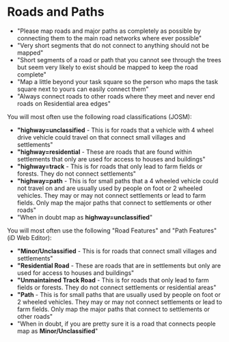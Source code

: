 Roads and Paths
==============
* "Please map roads and major paths as completely as possible by connecting them to the main road networks where ever possible"
* "Very short segments that do not connect to anything should not be mapped"
* "Short segments of a road or path that you cannot see through the trees but seem very likely to exist should be mapped to keep the road complete"
* "Map a little beyond your task square so the person who maps the task square next to yours can easily connect them"
* "Always connect roads to other roads where they meet and never end roads on Residential area edges"

You will most often use the following road classifications (JOSM):

* **"highway=unclassified** - This is for roads that a vehicle with 4 wheel drive vehicle could travel on that connect small villages and settlements"
* **"highway=residential** - These are roads that are found within settlements that only are used for access to houses and buildings" 
* **"highway=track** - This is for roads that only lead to farm fields or forests. They do not connect settlements"
* **"highway=path** - This is for small paths that a 4 wheeled vehicle could not travel on and are usually used by people on foot or 2 wheeled vehicles. They may or may not connect settlements or lead to farm fields. Only map the major paths that connect to settlements or other roads"
* "When in doubt map as **highway=unclassified**"

You will most often use the following "Road Features" and "Path Features" (iD Web Editor):

* **"Minor/Unclassified** - This is for roads that connect small villages and settlements"
* **"Residential Road** - These are roads that are in settlements but only are used for access to houses and buildings"
* **"Unmaintained Track Road** - This is for roads that only lead to farm fields or forests. They do not connect settlements or residential areas"
* **"Path** - This is for small paths that are usually used by people on foot or 2 wheeled vehicles. They may or may not connect settlements or lead to farm fields. Only map the major paths that connect to settlements or other roads"
* "When in doubt, if you are pretty sure it is a road that connects people map as **Minor/Unclassified**"